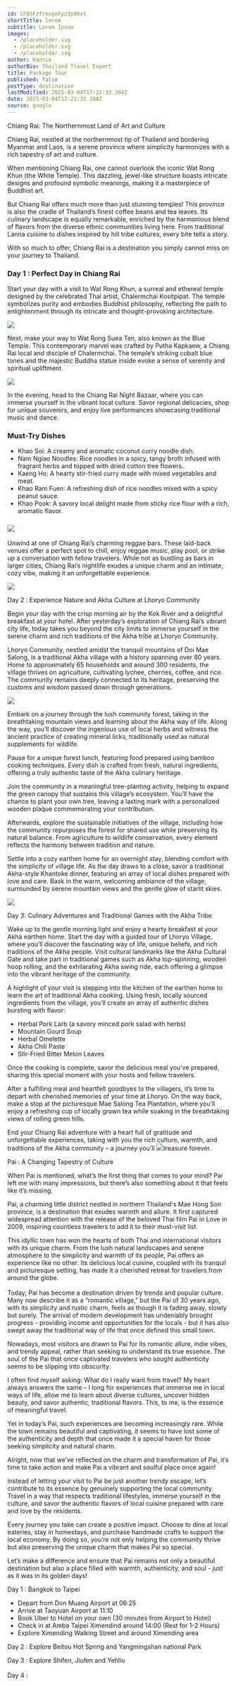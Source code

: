 ```yaml
---
id: CF85FzfrmspeFpz3p9DvY
shortTitle: lorem
subtitle: Lorem Ipsum
images:
  - /placeholder.svg
  - /placeholder.svg
  - /placeholder.svg
author: Hannie
authorBio: Thailand Travel Expert
title: Package Tour
published: false
postType: destination
lastModified: 2025-03-04T17:21:33.394Z
date: 2025-03-04T17:21:33.394Z
source: google
---
```

Chiang Rai: The Northernmost Land of Art and Culture

Chiang Rai, nestled at the northernmost tip of Thailand and bordering Myanmar and Laos, is a serene province where simplicity harmonizes with a rich tapestry of art and culture.

When mentioning Chiang Rai, one cannot overlook the iconic Wat Rong Khun (the White Temple). This dazzling, jewel-like structure boasts intricate designs and profound symbolic meanings, making it a masterpiece of Buddhist art.

But Chiang Rai offers much more than just stunning temples! This province is also the cradle of Thailand’s finest coffee beans and tea leaves. Its culinary landscape is equally remarkable, enriched by the harmonious blend of flavors from the diverse ethnic communities living here. From traditional Lanna cuisine to dishes inspired by hill tribe cultures, every bite tells a story.

With so much to offer, Chiang Rai is a destination you simply cannot miss on your journey to Thailand.

### Day 1 : Perfect Day in Chiang Rai

Start your day with a visit to Wat Rong Khun, a surreal and ethereal temple designed by the celebrated Thai artist, Chalermchai Kositpipat. The temple symbolizes purity and embodies Buddhist philosophy, reflecting the path to enlightenment through its intricate and thought-provoking architecture.

![](https://lh7-rt.googleusercontent.com/docsz/AD_4nXfliCas3aG0mvn9ir93G3bPxU1n82uoqeQQWj3nIKd8k6QzsZGnD37t7btcxSQU21JrNOJxfb4QIMpRRKTD6XX4fmy5csaAaOyL5L_CH1R_DGELMF1ejbjOGhQ5p43bQmeXM-9Wig?key=te24DrhadtN9Kx5L90wE2ilW)

Next, make your way to Wat Rong Suea Ten, also known as the Blue Temple. This contemporary marvel was crafted by Putha Kapkaew, a Chiang Rai local and disciple of Chalermchai. The temple’s striking cobalt blue tones and the majestic Buddha statue inside evoke a sense of serenity and spiritual upliftment.

![](https://lh7-rt.googleusercontent.com/docsz/AD_4nXfbe0Tw6HbWMusPhal2PDKfxI5Ls5nookFw-9L7Vp3aaa57JhGv7kXeI7a0HK0EvA6Yj08NEUcAltZMfpsHDHKNVhjjzRnjzf-Gra8E7TcVaGubU14iRn02KwyT1DA70GmnfipRlg?key=te24DrhadtN9Kx5L90wE2ilW)

In the evening, head to the Chiang Rai Night Bazaar, where you can immerse yourself in the vibrant local culture. Savor regional delicacies, shop for unique souvenirs, and enjoy live performances showcasing traditional music and dance.

### Must-Try Dishes

* Khao Soi: A creamy and aromatic coconut curry noodle dish.
* Nam Ngiao Noodles: Rice noodles in a spicy, tangy broth infused with fragrant herbs and topped with dried cotton tree flowers.
* Kaeng Ho: A hearty stir-fried curry made with mixed vegetables and meat.
* Khao Ram Fuen: A refreshing dish of rice noodles mixed with a spicy peanut sauce.
* Khao Pook: A savory local delight made from sticky rice flour with a rich, aromatic flavor.

###

### ![](https://lh7-rt.googleusercontent.com/docsz/AD_4nXeqVniOsZZkfMdFyEbWEHkHuxLpugEFT6DDBoz5WDFW9M4ZhpIuHN5UE_q0nb8MeOozZL8UoowHxonzloRQbsvpDS1L7CIeNogJCpuo0zZztkW7sIvRsnJDz84xabA2KhRHSaVj_A?key=te24DrhadtN9Kx5L90wE2ilW)

Unwind at one of Chiang Rai’s charming reggae bars. These laid-back venues offer a perfect spot to chill, enjoy reggae music, play pool, or strike up a conversation with fellow travelers. While not as bustling as bars in larger cities, Chiang Rai’s nightlife exudes a unique charm and an intimate, cozy vibe, making it an unforgettable experience.

![](https://lh7-rt.googleusercontent.com/docsz/AD_4nXdMCP1t8WYki9tKAChzdiDAapxuWZ2Ko-PwGOrCM8iUO7HnJXZ78kkPlP7LTr4IU7aQpKSYqXySH-aDMu81B6LUYyUDlTErH6HqnfSmmsBM28BxrxF7wDJEEY1RNcvEZRZ-Pw4fHA?key=te24DrhadtN9Kx5L90wE2ilW)

Day 2 : Experience Nature and Akha Culture at Lhoryo Community

Begin your day with the crisp morning air by the Kok River and a delightful breakfast at your hotel. After yesterday’s exploration of Chiang Rai’s vibrant city life, today takes you beyond the city limits to immerse yourself in the serene charm and rich traditions of the Akha tribe at Lhoryo Community.

Lhoryo Community, nestled amidst the tranquil mountains of Doi Mae Salong, is a traditional Akha village with a history spanning over 80 years. Home to approximately 65 households and around 300 residents, the village thrives on agriculture, cultivating lychee, cherries, coffee, and rice. The community remains deeply connected to its heritage, preserving the customs and wisdom passed down through generations.

![](https://lh7-rt.googleusercontent.com/docsz/AD_4nXfD8l3K9ytNx_D3Cjq80b1bFYNaoAc7YdVj6ZDT46o8m3wGf64Hhc3zCgrptdUCyCFoIBNqtNHmUpe2ld8Ya7IU1ljWNu_gKYWEfi_YF1QEvV04gsxsZ8Xi_BcVXBtYdedWuXCQ4g?key=te24DrhadtN9Kx5L90wE2ilW)

Embark on a journey through the lush community forest, taking in the breathtaking mountain views and learning about the Akha way of life. Along the way, you’ll discover the ingenious use of local herbs and witness the ancient practice of creating mineral licks, traditionally used as natural supplements for wildlife.

Pause for a unique forest lunch, featuring food prepared using bamboo cooking techniques. Every dish is crafted from fresh, natural ingredients, offering a truly authentic taste of the Akha culinary heritage.

Join the community in a meaningful tree-planting activity, helping to expand the green canopy that sustains this village’s ecosystem. You’ll have the chance to plant your own tree, leaving a lasting mark with a personalized wooden plaque commemorating your contribution.

Afterwards, explore the sustainable initiatives of the village, including how the community repurposes the forest for shared use while preserving its natural balance. From agriculture to wildlife conservation, every element reflects the harmony between tradition and nature.

Settle into a cozy earthen home for an overnight stay, blending comfort with the simplicity of village life. As the day draws to a close, savor a traditional Akha-style Khantoke dinner, featuring an array of local dishes prepared with love and care. Bask in the warm, welcoming ambiance of the village, surrounded by serene mountain views and the gentle glow of starlit skies.

![](https://lh7-rt.googleusercontent.com/docsz/AD_4nXdNihHmj3Fien1kvordL2tPnhEVz5D-ctGpj2dBCGaf8bykfkkfDLTPlXsjSzLqI1J_n1q0p09Gt-FGtq9FJVaihb6jrkqQD6zOOCgSr0g3yL6uC6Bo70LpQxMAM-2WfuXen-irPg?key=te24DrhadtN9Kx5L90wE2ilW)

Day 3: Culinary Adventures and Traditional Games with the Akha Tribe

Wake up to the gentle morning light and enjoy a hearty breakfast at your Akha earthen home. Start the day with a guided tour of Lhoryo Village, where you’ll discover the fascinating way of life, unique beliefs, and rich traditions of the Akha people. Visit cultural landmarks like the Akha Cultural Gate and take part in traditional games such as Akha top-spinning, wooden hoop rolling, and the exhilarating Akha swing ride, each offering a glimpse into the vibrant heritage of the community.

A highlight of your visit is stepping into the kitchen of the earthen home to learn the art of traditional Akha cooking. Using fresh, locally sourced ingredients from the village, you’ll create an array of authentic dishes bursting with flavor:

* Herbal Pork Larb (a savory minced pork salad with herbs)
* Mountain Gourd Soup
* Herbal Omelette
* Akha Chili Paste
* Stir-Fried Bitter Melon Leaves

Once the cooking is complete, savor the delicious meal you’ve prepared, sharing this special moment with your hosts and fellow travelers.

After a fulfilling meal and heartfelt goodbyes to the villagers, it’s time to depart with cherished memories of your time at Lhoryo. On the way back, make a stop at the picturesque Mae Salong Tea Plantation, where you’ll enjoy a refreshing cup of locally grown tea while soaking in the breathtaking views of rolling green hills.

End your Chiang Rai adventure with a heart full of gratitude and unforgettable experiences, taking with you the rich culture, warmth, and traditions of the Akha community – a journey you’ll ![](https://lh7-rt.googleusercontent.com/docsz/AD_4nXcg-VJM-m7oyhgMw92pyC_QxVtIEgN4Qx512AFgB9TAE8pHNq0fCbgd58gePTMcCOUK-U1rhTX9vFpgDEslW9fjvG_wXdrEVD3-roV_7yne8lePGEd-Up_hJiJrKIRMi7bhOPMf1g?key=te24DrhadtN9Kx5L90wE2ilW)treasure forever.

Pai : A Changing Tapestry of Culture

When Pai is mentioned, what’s the first thing that comes to your mind? Pai left me with many impressions, but there’s also something about it that feels like it’s missing.

Pai, a charming little district nestled in northern Thailand's Mae Hong Son province, is a destination that exudes warmth and allure. It first captured widespread attention with the release of the beloved Thai film Pai in Love in 2009, inspiring countless travelers to add it to their must-visit list.

This idyllic town has won the hearts of both Thai and international visitors with its unique charm. From the lush natural landscapes and serene atmosphere to the simplicity and warmth of its people, Pai offers an experience like no other. Its delicious local cuisine, coupled with its tranquil and picturesque setting, has made it a cherished retreat for travelers from around the globe.\
\
Today, Pai has become a destination driven by trends and popular culture. Many now describe it as a “romantic village,” but the Pai of 30 years ago, with its simplicity and rustic charm, feels as though it is fading away, slowly but surely. The arrival of modern development has undeniably brought progress - providing income and opportunities for the locals - but it has also swept away the traditional way of life that once defined this small town.

Nowadays, most visitors are drawn to Pai for its romantic allure, indie vibes, and trendy appeal, rather than seeking to understand its true essence. The soul of the Pai that once captivated travelers who sought authenticity seems to be slipping into obscurity.

I often find myself asking: What do I really want from travel? My heart always answers the same - I long for experiences that immerse me in local ways of life, allow me to learn about diverse cultures, uncover hidden beauty, and savor authentic, traditional flavors. This, to me, is the essence of meaningful travel.

Yet in today’s Pai, such experiences are becoming increasingly rare. While the town remains beautiful and captivating, it seems to have lost some of the authenticity and depth that once made it a special haven for those seeking simplicity and natural charm.

Alright, now that we’ve reflected on the charm and transformation of Pai, it’s time to take action and make Pai a vibrant and soulful place once again!

Instead of letting your visit to Pai be just another trendy escape, let’s contribute to its essence by genuinely supporting the local community. Travel in a way that respects traditional lifestyles, immerse yourself in the culture, and savor the authentic flavors of local cuisine prepared with care and love by the residents.

Every journey you take can create a positive impact. Choose to dine at local eateries, stay in homestays, and purchase handmade crafts to support the local economy. By doing so, you’re not only helping the community thrive but also preserving the unique charm that makes Pai so special.

Let’s make a difference and ensure that Pai remains not only a beautiful destination but also a place filled with warmth, authenticity, and soul - just as it was in its golden days!

Day 1 : Bangkok to Taipei

* Depart from Don Muang Airport at 06:25
* Arrive at Taoyuan Airport at 11:10
* Book Uber to Hotel on your own (30 minutes from Airport to Hotel)
* Check in at Amba Taipei Ximendind around 14:00 (Rest for 1-2 Hours)
* Explore Ximending Walking Street and around Ximending area

Day 2 : Explore Beitou Hot Spring and Yangmingshan national Park

Day 3 : Explore Shifen, Jiufen and Yehliu\
\
Day 4 :
